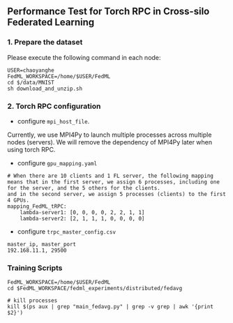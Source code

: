 ## Performance Test for Torch RPC in Cross-silo Federated Learning


### 1. Prepare the dataset 
Please execute the following command in each node:
```
USER=chaoyanghe
FedML_WORKSPACE=/home/$USER/FedML
cd $/data/MNIST
sh download_and_unzip.sh 
```

### 2. Torch RPC configuration
* configure `mpi_host_file`.

Currently, we use MPI4Py to launch multiple processes across multiple nodes (servers).
We will remove the dependency of MPI4Py later when using torch RPC.

* configure `gpu_mapping.yaml`
```
# When there are 10 clients and 1 FL server, the following mapping means that in the first server, we assign 6 processes, including one for the server, and the 5 others for the clients.
and in the second server, we assign 5 processes (clients) to the first 4 GPUs.
mapping_FedML_tRPC:
    lambda-server1: [0, 0, 0, 0, 2, 2, 1, 1]
    lambda-server2: [2, 1, 1, 1, 0, 0, 0, 0]
```

* configure `trpc_master_config.csv`
```
master_ip, master_port
192.168.11.1, 29500
```

### Training Scripts
``` training
FedML_WORKSPACE=/home/$USER/FedML
cd $FedML_WORKSPACE/fedml_experiments/distributed/fedavg

# kill processes
kill $(ps aux | grep "main_fedavg.py" | grep -v grep | awk '{print $2}')
```